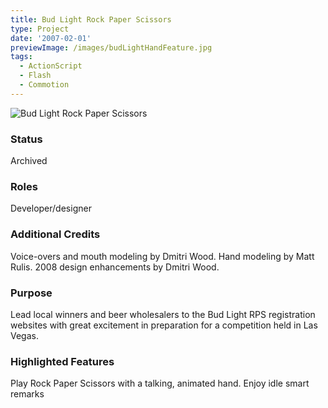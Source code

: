 ```yaml
---
title: Bud Light Rock Paper Scissors
type: Project
date: '2007-02-01'
previewImage: /images/budLightHandFeature.jpg
tags:
  - ActionScript
  - Flash
  - Commotion
---
```

![Bud Light Rock Paper Scissors](/images/budLightRockPaperScissorsTop.jpg)

### Status

Archived

### Roles

Developer/designer

### Additional Credits

Voice-overs and mouth modeling by Dmitri Wood. Hand modeling by Matt Rulis. 2008 design enhancements by Dmitri Wood.

### Purpose

Lead local winners and beer wholesalers to the Bud Light RPS registration websites with great excitement in preparation for a competition held in Las Vegas.

### Highlighted Features

Play Rock Paper Scissors with a talking, animated hand. Enjoy idle smart remarks
